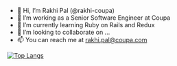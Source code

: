 - 👋 Hi, I’m Rakhi Pal (@rakhi-coupa)
- 👀 I’m working as a Senior Software Engineer at Coupa
- 🌱 I’m currently learning Ruby on Rails and Redux
- 💞️ I’m looking to collaborate on ...
- 📫 You can reach me at rakhi.pal@coupa.com


[![Top Langs](https://github-readme-stats.vercel.app/api/top-langs/?username=rakhi-coupa)](https://github.com/rakhi-coupa/github-readme-stats&count_private=true)
<!---
rakhi-coupa/rakhi-coupa is a ✨ special ✨ repository because its `README.md` (this file) appears on your GitHub profile.
You can click the Preview link to take a look at your changes.
--->
